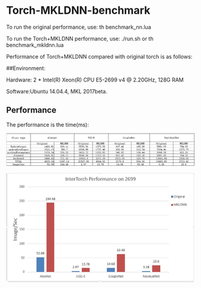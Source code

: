 # Torch-MKLDNN-benchmark

To run the original performance, use: th benchmark_nn.lua

To run the Torch+MKLDNN performance, use: ./run.sh or th benchmark_mkldnn.lua

Performance of Torch+MKLDNN compared with original torch is as follows:

##Environment:

Hardware: 2 * Intel(R) Xeon(R) CPU E5-2699 v4 @ 2.20GHz, 128G RAM

Software:Ubuntu 14.04.4, MKL 2017beta.

## Performance

The performance is the time(ms):

![Alt text](performance/table.jpg)

![Performance chart](performance/chart.jpg)


